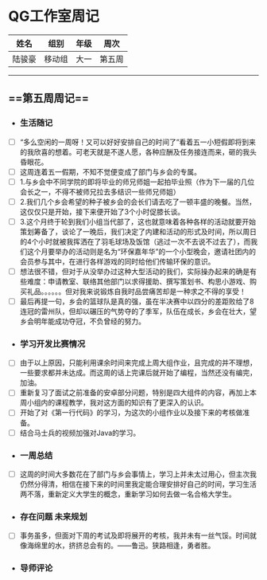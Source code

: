 # QG工作室周记
姓名|组别|年级|周次
---|---|---|---
| 陆骏豪|移动组|大一|第五周|
---
## ==第五周周记==
- ### 生活随记
- [ ] “多么空闲的一周呀！又可以好好安排自己的时间了”看着五一小短假即将到来的我欣喜的想着。可老天就是不遂人愿，各种应酬及任务接连而来，砸的我头昏眼花。
- [ ] 这周连着五一假期，不知不觉便变成了部门与乡会的专属。
- [ ] 1.与乡会中不同学院的即将毕业的师兄师姐一起拍毕业照（作为下一届的几位会长之一，不得不被师兄拉去多结识一些师兄师姐）
- [ ] 2.我们几个乡会希望的种子被乡会的会长们请去吃了一顿丰盛的晚餐。当然，这仅仅只是开始，接下来便开始了3个小时促膝长谈。
- [ ] 3.这个月终于轮到我们小组当代部了，这也就意味着各种各样的活动就要开始策划筹备了，谈论了一晚后，我们决定了内建和活动的形式及时间，所以周日的4个小时就被我挥洒在了羽毛球场及饭馆（逃过一次不去说不过去了），而我们这个月要举办的活动则是名为“环保嘉年华”的一个小型晚会，邀请社团内的会员参与其中，在进行各样游戏的同时给他们传输环保的意识。
- [ ] 想法很不错，但对于从没举办过这种大型活动的我们，实际操办起来的确是有些难度：申请教室、联络其他部门以求得援助、撰写策划书、构思小游戏、购买礼品。。。。。。但对我来说锻炼自我时品尝痛苦却是一种求之不得的享受！
- [ ] 最后再提一句，乡会的篮球队是真的强，虽在半决赛中以四分的差距败给了8连冠的雷州队，但却以碾压的气势夺的了季军，队伍在成长，乡会在壮大，望乡会明年能成功夺冠，不负曾经的努力。
- ### 学习开发比赛情况
- [ ] 由于以上原因，只能利用课余时间来完成上周大组作业，且完成的并不理想，一些要求都并未达成。而这周的话上完课后就开始了编程，当然还没有编完，加油。
- [ ] 重新复习了面试之前准备的安卓部分问题，特别是四大组件的内容，再加上本周小组内的课程教学，我对这方面的知识有了更深入的认识。
- [ ] 开始了对《第一行代码》的学习，为这次的小组作业以及接下来的考核做准备。
- [ ] 结合马士兵的视频加强对Java的学习。
- ###  一周总结
- [ ] 这周的时间大多数花在了部门与乡会事情上，学习上并未太过用心，但主次我仍然分得清，相信在接下来的时间里我定能合理安排好自己的时间，学习生活两不落，重新定义大学生的概念，重新学习如何去做一名合格大学生。
- ### 存在问题 未来规划
- [ ] 事务虽多，但面对下周的考试及即将展开的考核，我并未有一丝气馁。时间就像海绵里的水，挤挤总会有的。——鲁迅。狭路相逢，勇者胜。
- ### 导师评论
